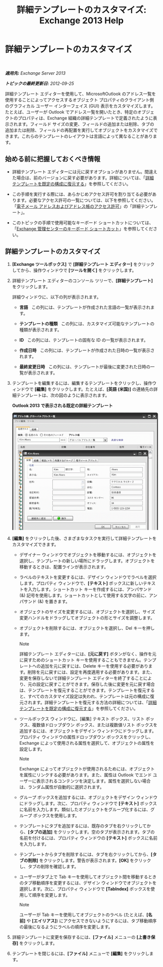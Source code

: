 ﻿---
title: '詳細テンプレートのカスタマイズ: Exchange 2013 Help'
TOCTitle: 詳細テンプレートのカスタマイズ
ms:assetid: b4beeedd-e46f-442e-844a-e8575f95dca0
ms:mtpsurl: https://technet.microsoft.com/ja-jp/library/ms.exch.toolbox.detailstemplate(v=EXCHG.150)
ms:contentKeyID: 49129690
ms.date: 04/24/2018
mtps_version: v=EXCHG.150
ms.translationtype: HT
---

# 詳細テンプレートのカスタマイズ

 

_**適用先:** Exchange Server 2013_

_**トピックの最終更新日:** 2012-09-25_

詳細テンプレート エディターを使用して、MicrosoftOutlook のアドレス一覧を使用することによってアクセスするオブジェクト プロパティのクライアント側のグラフィカル ユーザー インターフェイス (GUI) 表示をカスタマイズします。たとえば、ユーザーが Outlook でアドレス一覧を開いたとき、特定のオブジェクトのプロパティは、Exchange 組織の詳細テンプレートで定義されたように表示されます。フィールド サイズの変更、フィールドの追加または削除、タブの追加または削除、フィールドの再配置を実行してオブジェクトをカスタマイズできます。これらのテンプレートのレイアウトは言語によって異なることがあります。

## 始める前に把握しておくべき情報

  - 詳細テンプレート エディターには元に戻すオプションがありません。間違えた場合は、前のバージョンに戻す必要があります。詳細については、「[詳細テンプレートを既定の構成に復元する](restore-a-details-template-to-the-default-configuration-exchange-2013-help.md)」を参照してください。

  - この手順を実行する際には、あらかじめアクセス許可を割り当てる必要があります。必要なアクセス許可の一覧については、以下を参照してください。「[電子メール アドレスおよびアドレス帳のアクセス許可](email-address-and-address-book-permissions-exchange-2013-help.md)」の「詳細テンプレート」。

  - このトピックの手順で使用可能なキーボード ショートカットについては、「[Exchange 管理センターのキーボード ショートカット](keyboard-shortcuts-in-the-exchange-admin-center-exchange-online-protection-help.md)」を参照してください。

## 詳細テンプレートのカスタマイズ

1.  **\[Exchange ツールボックス\]** で **\[詳細テンプレート エディター\]** をクリックしてから、操作ウィンドウで **\[ツールを開く\]** をクリックします。

2.  詳細テンプレート エディターのコンソール ツリーで、**\[詳細テンプレート\]** をクリックします。
    
    詳細ウィンドウに、以下の列が表示されます。
    
      - **言語**   この列には、テンプレートが作成された言語の一覧が表示されます。
    
      - **テンプレートの種類**   この列には、カスタマイズ可能なテンプレートの種類が表示されます。
    
      - **ID**   この列には、テンプレートの固有な ID の一覧が表示されます。
    
      - **作成日時**   この列には、テンプレートが作成された日時の一覧が表示されます。
    
      - **最終変更日時**   この列には、テンプレートが最後に変更された日時の一覧が表示されます。

3.  テンプレートを編集するには、編集するテンプレートをクリックし、操作ウィンドウで **\[編集\]** をクリックします。たとえば、**\[英語 (米国)\]** の連絡先の詳細テンプレートは、次の図のように表示されます。
    
    **Outlook 2013 で表示される既定の詳細テンプレート**
    
    ![Outlook 2007 の既定の詳細テンプレート](images/JJ673049.a0af8aca-663d-4702-ab2f-9a342f481cdf(EXCHG.150).gif "Outlook 2007 の既定の詳細テンプレート")  

4.  **\[編集\]** をクリックした後、さまざまなタスクを実行して詳細テンプレートをカスタマイズできます。
    
      - デザイナー ウィンドウでオブジェクトを移動するには、オブジェクトを選択し、テンプレートの新しい場所にドラッグします。オブジェクトを移動するときは、配置ラインが表示されます。
    
      - ラベルのテキストを変更するには、デザイン ウィンドウでラベルを選択します。プロパティ ウィンドウで、**\[テキスト\]** ボックスに新しいテキストを入力します。ショートカット キーを作成するには、アンパサンド (&) 記号を使用します。ショートカットとして使用する文字の前に、アンパサンド (&) を置きます。
    
      - オブジェクトのサイズを変更するには、オブジェクトを選択し、サイズ変更ハンドルをドラッグしてオブジェクトの形とサイズを調整します。
    
      - オブジェクトを削除するには、オブジェクトを選択し、Del キーを押します。
        

        > [!NOTE]
        > 詳細テンプレート エディターには、<STRONG>[元に戻す]</STRONG> ボタンがなく、操作を元に戻すためのショートカット キーを使用することもできません。テンプレートへの追加を元に戻すには、Delete キーを使用する必要があります。削除を元に戻すには、設定を再度適用する必要があります。また、変更を保存しないで詳細テンプレート エディターを終了することにより、元の設定に戻すことができます。保存した後に変更を元に戻す場合は、テンプレートを復元することができます。テンプレートを復元すると、すべてのカスタマイズ設定は失われ、テンプレートは元の構成に復元されます。詳細テンプレートを復元する方法の詳細については、「<A href="restore-a-details-template-to-the-default-configuration-exchange-2013-help.md">詳細テンプレートを既定の構成に復元する</A>」を参照してください。

    
      - ツールボックス ウィンドウに、\[編集\] テキスト ボックス、リスト ボックス、複数値ドロップダウン ボックス、または複数値リスト ボックスを追加するには、オブジェクトをデザイン ウィンドウにドラッグします。プロパティ ウィンドウの属性ドロップダウン ボックスをクリックし、Exchange によって使用される属性を選択して、オブジェクトの属性を設定します。
        

        > [!NOTE]
        > Exchange によってオブジェクトが使用されるためには、オブジェクトを属性にリンクする必要があります。また、属性は Outlook でエンド ユーザーに表示されるコンテンツを決定します。属性を選択しない場合は、ランダム属性が自動的に選択されます。

    
      - グループ ボックスを追加するには、オブジェクトをデザイン ウィンドウにドラッグします。次に、プロパティ ウィンドウで **\[テキスト\]** ボックスに名前を入力します。類似したオブジェクトをグループ化するには、グループ ボックスを使用します。
    
      - テンプレートにタブを追加するには、既存のタブを右クリックしてから、**\[タブの追加\]** をクリックします。空のタブが表示されます。タブの名前を付けるには、プロパティ ウィンドウの **\[テキスト\]** ボックスに名前を入力します。
    
      - テンプレートからタブを削除するには、タブを右クリックしてから、**\[タブの削除\]** をクリックします。警告が表示されます。**\[OK\]** をクリックし、タブの削除を確認します。
    
      - ユーザーがタブ上で Tab キーを使用してオブジェクト間を移動するときのタブ移動順序を変更するには、デザイン ウィンドウでオブジェクトを選択します。次に、プロパティ ウィンドウで **\[TabIndex\]** ボックスを使用して順序を変更します。
        

        > [!NOTE]
        > ユーザーが Tab キーを使用してオブジェクトのラベル (たとえば、<STRONG>[名前]</STRONG> や <STRONG>[エイリアス]</STRONG>) にアクセスできないようにするには、タブ移動順序の最後になるようにラベルの順序を変更します。



5.  詳細テンプレートに変更を保存するには、**\[ファイル\]** メニューの **\[上書き保存\]** をクリックします。

6.  テンプレートを閉じるには、**\[ファイル\]** メニューで **\[編集\]** をクリックします。

